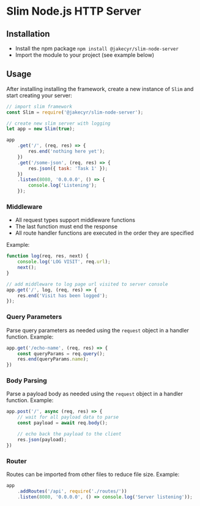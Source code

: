 # Slim Node.js HTTP Server

## Installation

* Install the npm package `npm install @jakecyr/slim-node-server`
* Import the module to your project (see example below)

## Usage

After installing installing the framework, create a new instance of `Slim` and start creating your server:

```javascript
// import slim framework
const Slim = require('@jakecyr/slim-node-server');

// create new slim server with logging
let app = new Slim(true);

app
    .get('/', (req, res) => {
        res.end('nothing here yet');
    })
    .get('/some-json', (req, res) => {
        res.json({ task: 'Task 1' });
    })
    .listen(8080, '0.0.0.0', () => {
        console.log('Listening');
    });
```

### Middleware

* All request types support middleware functions
* The last function must end the response
* All route handler functions are executed in the order they are specified

Example:
```javascript
function log(req, res, next) {
    console.log('LOG VISIT', req.url);
    next();
}

// add middleware to log page url visited to server console
app.get('/', log, (req, res) => {
    res.end('Visit has been logged');
});
```

### Query Parameters

Parse query parameters as needed using the `request` object in a handler function. Example:

```javascript
app.get('/echo-name', (req, res) => {
    const queryParams = req.query();
    res.end(queryParams.name);
})
```

### Body Parsing

Parse a payload body as needed using the `request` object in a handler function. Example:

```javascript
app.post('/', async (req, res) => {
    // wait for all payload data to parse
    const payload = await req.body();

    // echo back the payload to the client
    res.json(payload);
})
```


### Router

Routes can be imported from other files to reduce file size. Example:

```javascript
app
    .addRoutes('/api', require('./routes/'))
    .listen(8080, '0.0.0.0', () => console.log('Server listening'));
```
